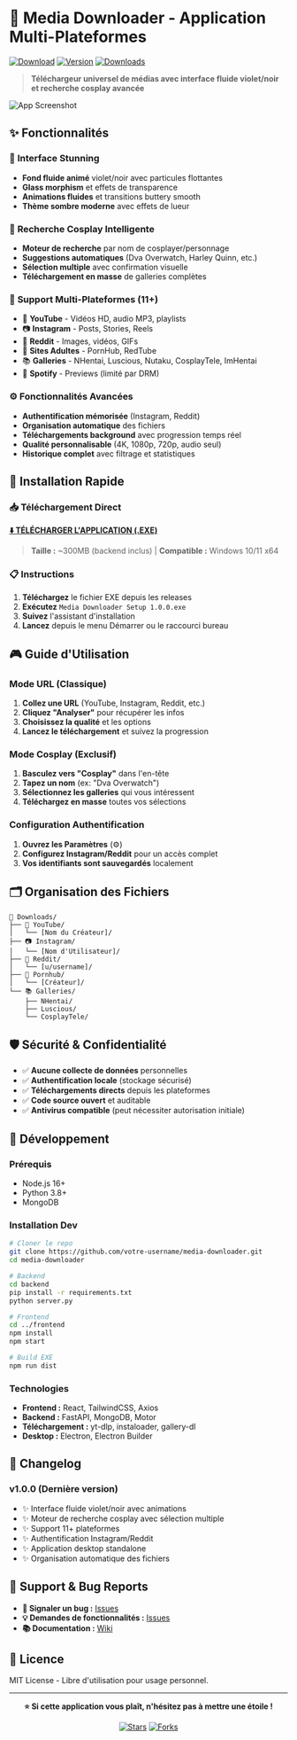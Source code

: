 # 🚀 Media Downloader - Application Multi-Plateformes

[![Download](https://img.shields.io/badge/Download-EXE-purple?style=for-the-badge&logo=windows)](../../releases/latest)
[![Version](https://img.shields.io/github/v/release/votre-username/media-downloader?style=for-the-badge)](../../releases)
[![Downloads](https://img.shields.io/github/downloads/votre-username/media-downloader/total?style=for-the-badge)](../../releases)

> **Téléchargeur universel de médias avec interface fluide violet/noir et recherche cosplay avancée**

![App Screenshot](docs/screenshot.png)

## ✨ Fonctionnalités

### 🌊 **Interface Stunning**
- **Fond fluide animé** violet/noir avec particules flottantes
- **Glass morphism** et effets de transparence
- **Animations fluides** et transitions buttery smooth
- **Thème sombre moderne** avec effets de lueur

### 👘 **Recherche Cosplay Intelligente**
- **Moteur de recherche** par nom de cosplayer/personnage
- **Suggestions automatiques** (Dva Overwatch, Harley Quinn, etc.)
- **Sélection multiple** avec confirmation visuelle
- **Téléchargement en masse** de galleries complètes

### 📱 **Support Multi-Plateformes (11+)**
- 🎥 **YouTube** - Vidéos HD, audio MP3, playlists
- 📷 **Instagram** - Posts, Stories, Reels
- 🔴 **Reddit** - Images, vidéos, GIFs
- 🔞 **Sites Adultes** - PornHub, RedTube
- 📚 **Galleries** - NHentai, Luscious, Nutaku, CosplayTele, ImHentai
- 🎵 **Spotify** - Previews (limité par DRM)

### ⚙️ **Fonctionnalités Avancées**
- **Authentification mémorisée** (Instagram, Reddit)
- **Organisation automatique** des fichiers
- **Téléchargements background** avec progression temps réel
- **Qualité personnalisable** (4K, 1080p, 720p, audio seul)
- **Historique complet** avec filtrage et statistiques

## 🚀 Installation Rapide

### 📥 **Téléchargement Direct**

**[⬇️ TÉLÉCHARGER L'APPLICATION (.EXE)](../../releases/latest/download/Media.Downloader.Setup.1.0.0.exe)**

> **Taille :** ~300MB (backend inclus) | **Compatible :** Windows 10/11 x64

### 📋 **Instructions**
1. **Téléchargez** le fichier EXE depuis les releases
2. **Exécutez** `Media Downloader Setup 1.0.0.exe`
3. **Suivez** l'assistant d'installation
4. **Lancez** depuis le menu Démarrer ou le raccourci bureau

## 🎮 Guide d'Utilisation

### **Mode URL (Classique)**
1. **Collez une URL** (YouTube, Instagram, Reddit, etc.)
2. **Cliquez "Analyser"** pour récupérer les infos
3. **Choisissez la qualité** et les options
4. **Lancez le téléchargement** et suivez la progression

### **Mode Cosplay (Exclusif)**
1. **Basculez vers "Cosplay"** dans l'en-tête
2. **Tapez un nom** (ex: "Dva Overwatch")
3. **Sélectionnez les galleries** qui vous intéressent
4. **Téléchargez en masse** toutes vos sélections

### **Configuration Authentification**
1. **Ouvrez les Paramètres** (⚙️)
2. **Configurez Instagram/Reddit** pour un accès complet
3. **Vos identifiants sont sauvegardés** localement

## 🗂️ Organisation des Fichiers

```
📁 Downloads/
├── 🎥 YouTube/
│   └── [Nom du Créateur]/
├── 📷 Instagram/
│   └── [Nom d'Utilisateur]/
├── 🔴 Reddit/
│   └── [u/username]/
├── 🔞 Pornhub/
│   └── [Créateur]/
└── 📚 Galleries/
    ├── NHentai/
    ├── Luscious/
    └── CosplayTele/
```

## 🛡️ Sécurité & Confidentialité

- ✅ **Aucune collecte de données** personnelles
- ✅ **Authentification locale** (stockage sécurisé)
- ✅ **Téléchargements directs** depuis les plateformes
- ✅ **Code source ouvert** et auditable
- ✅ **Antivirus compatible** (peut nécessiter autorisation initiale)

## 🔧 Développement

### **Prérequis**
- Node.js 16+
- Python 3.8+
- MongoDB

### **Installation Dev**
```bash
# Cloner le repo
git clone https://github.com/votre-username/media-downloader.git
cd media-downloader

# Backend
cd backend
pip install -r requirements.txt
python server.py

# Frontend
cd ../frontend
npm install
npm start

# Build EXE
npm run dist
```

### **Technologies**
- **Frontend :** React, TailwindCSS, Axios
- **Backend :** FastAPI, MongoDB, Motor
- **Téléchargement :** yt-dlp, instaloader, gallery-dl
- **Desktop :** Electron, Electron Builder

## 📝 Changelog

### **v1.0.0** (Dernière version)
- ✨ Interface fluide violet/noir avec animations
- ✨ Moteur de recherche cosplay avec sélection multiple
- ✨ Support 11+ plateformes
- ✨ Authentification Instagram/Reddit
- ✨ Application desktop standalone
- ✨ Organisation automatique des fichiers

## 🐛 Support & Bug Reports

- **🐞 Signaler un bug :** [Issues](../../issues)
- **💡 Demandes de fonctionnalités :** [Issues](../../issues/new?template=feature_request.md)
- **📚 Documentation :** [Wiki](../../wiki)

## 📜 Licence

MIT License - Libre d'utilisation pour usage personnel.

---

<div align="center">

**⭐ Si cette application vous plaît, n'hésitez pas à mettre une étoile !**

[![Stars](https://img.shields.io/github/stars/votre-username/media-downloader?style=social)](../../stargazers)
[![Forks](https://img.shields.io/github/forks/votre-username/media-downloader?style=social)](../../network/members)

</div>
